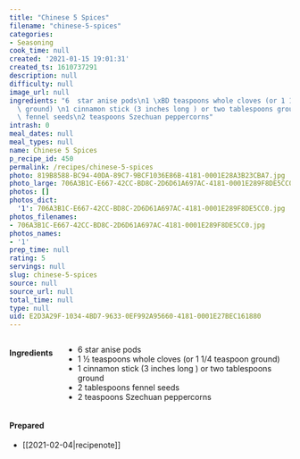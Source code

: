 ```yaml
---
title: "Chinese 5 Spices"
filename: "chinese-5-spices"
categories:
- Seasoning
cook_time: null
created: '2021-01-15 19:01:31'
created_ts: 1610737291
description: null
difficulty: null
image_url: null
ingredients: "6  star anise pods\n1 \xBD teaspoons whole cloves (or 1 1/4 teaspoon\
  \ ground) \n1 cinnamon stick (3 inches long ) or two tablespoons ground\n2 tablespoons\
  \ fennel seeds\n2 teaspoons Szechuan peppercorns"
intrash: 0
meal_dates: null
meal_types: null
name: Chinese 5 Spices
p_recipe_id: 450
permalink: /recipes/chinese-5-spices
photo: 819B8588-BC94-40DA-89C7-9BCF1036E86B-4181-0001E28A3B23CBA7.jpg
photo_large: 706A3B1C-E667-42CC-BD8C-2D6D61A697AC-4181-0001E289F8DE5CC0.jpg
photos: []
photos_dict:
  '1': 706A3B1C-E667-42CC-BD8C-2D6D61A697AC-4181-0001E289F8DE5CC0.jpg
photos_filenames:
- 706A3B1C-E667-42CC-BD8C-2D6D61A697AC-4181-0001E289F8DE5CC0.jpg
photos_names:
- '1'
prep_time: null
rating: 5
servings: null
slug: chinese-5-spices
source: null
source_url: null
total_time: null
type: null
uid: E2D3A29F-1034-4BD7-9633-0EF992A95660-4181-0001E27BEC161880
---
```

<div class="large-8 medium-7 columns" id="writeup">	</div><!-- #writeup -->
</div><!-- #row-one -->
<div class="row" id="row-two">	<div class="medium-4 small-5 columns"><h4 id="ingredients">Ingredients</h4><div class="box box-ingredients content"><ul>
<li>6  star anise pods</li>
<li>1 ½ teaspoons whole cloves (or 1 1/4 teaspoon ground)</li>
<li>1 cinnamon stick (3 inches long ) or two tablespoons ground</li>
<li>2 tablespoons fennel seeds</li>
<li>2 teaspoons Szechuan peppercorns</li>
</ul>
</div>	</div>	<div class="medium-6 small-7 columns">	</div>	<div class="medium-2 columns" id="photo-sidebar">		<div class="" id="meals"><h4>Prepared</h4><ul>
<li>[[2021-02-04|recipenote]]</li>
</ul>
		</div>